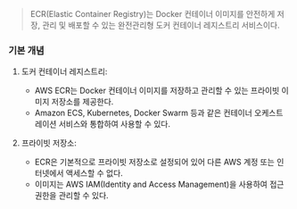


> ECR(Elastic Container Registry)는 Docker 컨테이너 이미지를 안전하게 저장, 관리 및 배포할 수 있는 완전관리형 도커 컨테이너 레지스트리 서비스이다.

### 기본 개념
1. 도커 컨테이너 레지스트리:
   - AWS ECR는 Docker 컨테이너 이미지를 저장하고 관리할 수 있는 프라이빗 이미지 저장소를 제공한다.
   - Amazon ECS, Kubernetes, Docker Swarm 등과 같은 컨테이너 오케스트레이션 서비스와 통합하여 사용할 수 있다.

    
2. 프라이빗 저장소:

   - ECR은 기본적으로 프라이빗 저장소로 설정되어 있어 다른 AWS 계정 또는 인터넷에서 액세스할 수 없다.
   - 이미지는 AWS IAM(Identity and Access Management)을 사용하여 접근 권한을 관리할 수 있다.